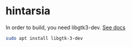 # hintarsia

In order to build, you need libgtk3-dev. [See docs](https://www.gtk.org/docs/installations/linux/)

```bash
sudo apt install libgtk-3-dev
```

